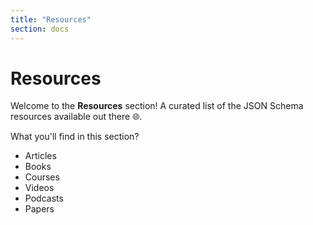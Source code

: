 ```yaml
---
title: "Resources"
section: docs
---
```


Resources
=========================

Welcome to the **Resources** section! A curated list of the JSON Schema resources available out there 🌐.

What you'll find in this section?
* Articles
* Books
* Courses
* Videos
* Podcasts
* Papers